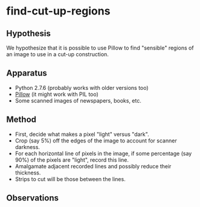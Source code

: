 find-cut-up-regions
===================

Hypothesis
----------

We hypothesize that it is possible to use Pillow to find "sensible" regions
of an image to use in a cut-up construction.

Apparatus
---------

*   Python 2.7.6 (probably works with older versions too)
*   [Pillow](http://python-pillow.github.io/) (it might work with PIL too)
*   Some scanned images of newspapers, books, etc.

Method
------

*   First, decide what makes a pixel "light" versus "dark".
*   Crop (say 5%) off the edges of the image to account for scanner darkness.
*   For each horizontal line of pixels in the image, if some percentage
    (say 90%) of the pixels are "light", record this line.
*   Amalgamate adjacent recorded lines and possibly reduce their thickness.
*   Strips to cut will be those between the lines.

Observations
------------

